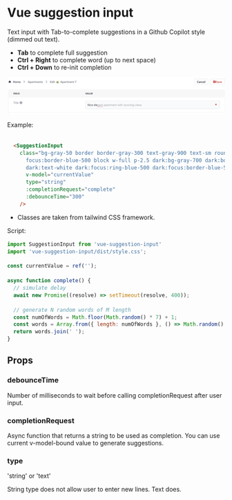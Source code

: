 # Vue suggestion input

Text input with Tab-to-complete suggestions in a Github Copilot style (dimmed out text).

* **Tab** to complete full suggestion
* **Ctrl + Right** to complete word (up to next space)
* **Ctrl + Down** to re-init completion

![alt text](image.png)


Example:

```html

  <SuggestionInput 
    class="bg-gray-50 border border-gray-300 text-gray-900 text-sm rounded-lg focus:ring-blue-500 
      focus:border-blue-500 block w-full p-2.5 dark:bg-gray-700 dark:border-gray-600 dark:placeholder-gray-400
      dark:text-white dark:focus:ring-blue-500 dark:focus:border-blue-500 whitespace-normal"
      v-model="currentValue"
      type="string"
      :completionRequest="complete"
      :debounceTime="300"
    />

```

* Classes are taken from tailwind CSS framework.

Script:

```javascript
import SuggestionInput from 'vue-suggestion-input'
import 'vue-suggestion-input/dist/style.css';

const currentValue = ref('');

async function complete() {
  // simulate delay
  await new Promise((resolve) => setTimeout(resolve, 400));

  // generate N random words of M length
  const numOfWords = Math.floor(Math.random() * 7) + 1;
  const words = Array.from({ length: numOfWords }, () => Math.random().toString(36).substring(2, 15));
  return words.join(' ');
}

```


## Props

### debounceTime

Number of milliseconds to wait before calling completionRequest after user input.

### completionRequest

Async function that returns a string to be used as completion. You can use current v-model-bound value to generate suggestions.

### type

'string' or 'text'

String type does not allow user to enter new lines. Text does.